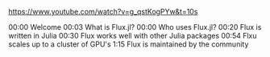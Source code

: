 https://www.youtube.com/watch?v=g_qstKogPYw&t=10s

00:00 Welcome
00:03 What is Flux.jl?
00:00 Who uses Flux.jl?
00:20 Flux is written in Julia
00:30 Flux works well with other Julia packages
00:54 Flxu scales up to a cluster of GPU's
1:15 Flux is maintained by the community
